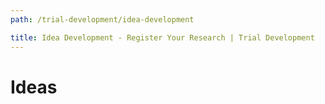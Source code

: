 ```yaml
---
path: /trial-development/idea-development

title: Idea Development - Register Your Research | Trial Development
---
```


# Ideas
